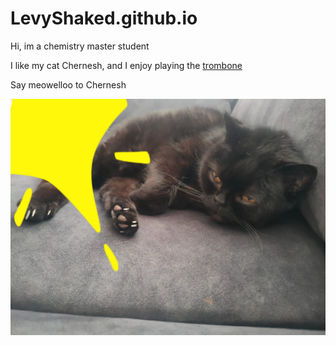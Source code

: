 # LevyShaked.github.io

Hi, im a chemistry master student 

I like my cat Chernesh, and I enjoy playing the [trombone](https://en.wikipedia.org/wiki/Trombone)

Say meowelloo to Chernesh 

![](PHOTO-2024-04-14-19-52-18.jpg)
